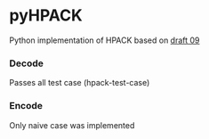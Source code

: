 pyHPACK
=======

Python implementation of HPACK based on [draft 09](http://tools.ietf.org/html/draft-ietf-httpbis-header-compression-09 "draft 09")
### Decode
Passes all test case (hpack-test-case)

### Encode
Only naive case was implemented